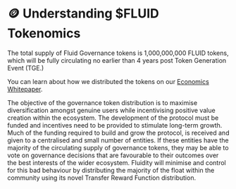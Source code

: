 # 🪙 Understanding $FLUID Tokenomics

The total supply of Fluid Governance tokens is 1,000,000,000 FLUID tokens, which will be fully circulating no earlier than 4 years post Token Generation Event (TGE.)

You can learn about how we distributed the tokens on our [Economics Whitepaper](https://whitepapers.fluidity.money/fluidity-economics-wp-v0.8.pdf).

The objective of the governance token distribution is to maximise diversification amongst genuine users while incentivising positive value creation within the ecosystem. The development of the protocol must be funded and incentives need to be provided to stimulate long-term growth. Much of the funding required to build and grow the protocol, is received and given to a centralised and small number of entities. If these entities have the majority of the circulating supply of governance tokens, they may be able to vote on governance decisions that are favourable to their outcomes over the best interests of the wider ecosystem. Fluidity will minimise and control for this bad behaviour by distributing the majority of the float within the community using its novel Transfer Reward Function distribution.

